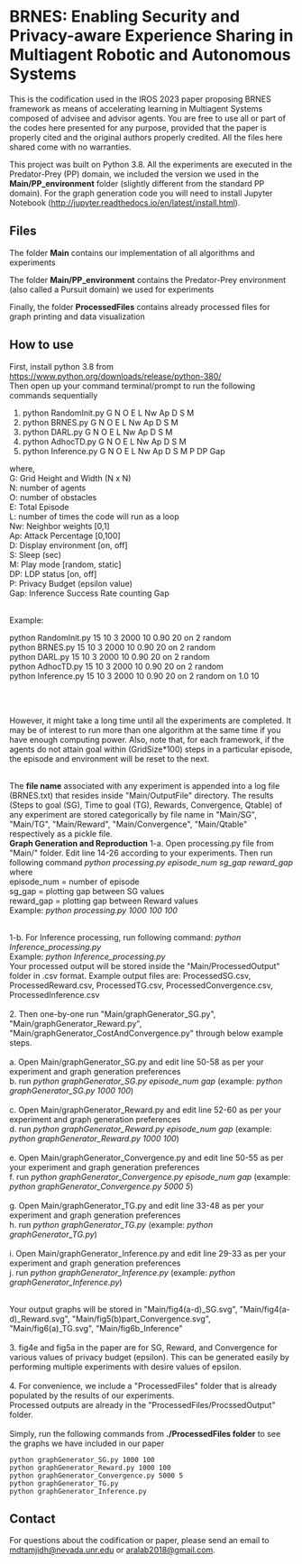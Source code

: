 # BRNES: Enabling Security and Privacy-aware Experience Sharing in Multiagent Robotic and Autonomous Systems

This is the codification used in the IROS 2023 paper proposing BRNES framework as means of accelerating learning in Multiagent Systems composed of advisee and advisor agents. You are free to use all or part of the codes here presented for any purpose, provided that the paper is properly cited and the original authors properly credited. All the files here shared come with no warranties.


This project was built on Python 3.8. All the experiments are executed in the Predator-Prey (PP) domain, we included the version we used in the **Main/PP_environment** folder (slightly different from the standard PP domain). For the graph generation code you will need to install Jupyter Notebook (http://jupyter.readthedocs.io/en/latest/install.html).

## Files
The folder **Main** contains our implementation of all algorithms and experiments

The folder **Main/PP_environment** contains the Predator-Prey environment (also called a Pursuit domain) we used for experiments

Finally, the folder **ProcessedFiles** contains already processed files for graph printing and data visualization

## How to use <br />
First, install python 3.8 from https://www.python.org/downloads/release/python-380/<br />
Then open up your command terminal/prompt to run the following commands sequentially<br />
1. python RandomInit.py G N O E L Nw Ap D S M
2. python BRNES.py G N O E L Nw Ap D S M
3. python DARL.py G N O E L Nw Ap D S M
4. python AdhocTD.py G N O E L Nw Ap D S M
5. python Inference.py G N O E L Nw Ap D S M P DP Gap

where, <br />
G: Grid Height and Width (N x N)<br />
N: number of agents<br />
O: number of obstacles<br />
E: Total Episode<br />
L: number of times the code will run as a loop<br />
Nw: Neighbor weights [0,1]<br />
Ap: Attack Percentage [0,100]<br />
D: Display environment [on, off]<br />
S: Sleep (sec)<br />
M: Play mode [random, static]<br />
DP: LDP status [on, off] <br />
P: Privacy Budget (epsilon value) <br />
Gap: Inference Success Rate counting Gap <br />

<br />
Example:<br />

python RandomInit.py 15 10 3 2000 10 0.90 20 on 2 random<br />
python BRNES.py 15 10 3 2000 10 0.90 20 on 2 random<br />
python DARL.py 15 10 3 2000 10 0.90 20 on 2 random<br />
python AdhocTD.py 15 10 3 2000 10 0.90 20 on 2 random<br />
python Inference.py 15 10 3 2000 10 0.90 20 on 2 random on 1.0 10 <br />

<br /><br />
         
However, it might take a long time until all the experiments are completed. 
It may be of interest to run more than one algorithm at the same time if you have enough computing power. 
Also, note that, for each framework, if the agents do not attain goal within (GridSize*100) steps in a particular episode, the episode and environment will be reset to the next. <br /><br />

The **file name** associated with any experiment is appended into a log file (BRNES.txt) that resides inside "Main/OutputFile" directory.
The results (Steps to goal (SG), Time to goal (TG), Rewards, Convergence, Qtable) of any experiment are stored categorically by file name in "Main/SG", "Main/TG", "Main/Reward", "Main/Convergence", "Main/Qtable" respectively as a pickle file.
<br />
**Graph Generation and Reproduction**
1-a. Open processing.py file from "Main/" folder. Edit line 14-26 according to your experiments. Then run following command
	_python processing.py episode_num sg_gap reward_gap_
	where <br />
		episode_num = number of episode<br />
		sg_gap = plotting gap between SG values<br />
		reward_gap = plotting gap between Reward values<br />
Example: _python processing.py 1000 100 100_ <br /><br />

1-b. For Inference processing, run following command: _python Inference_processing.py_<br />
	Example: _python Inference_processing.py_ <br />
Your processed output will be stored inside the "Main/ProcessedOutput" folder in .csv format. Example output files are: ProcessedSG.csv, ProcessedReward.csv, ProcessedTG.csv, ProcessedConvergence.csv, ProcessedInference.csv<br /><br />
2. Then one-by-one run "Main/graphGenerator_SG.py", "Main/graphGenerator_Reward.py", "Main/graphGenerator_CostAndConvergence.py" through below example steps.<br /><br />
	a. Open Main/graphGenerator_SG.py and edit line 50-58 as per your experiment and graph generation preferences<br />
	b. run _python graphGenerator_SG.py episode_num gap_   (example: _python graphGenerator_SG.py 1000 100_)<br /><br />
	c. Open Main/graphGenerator_Reward.py and edit line 52-60 as per your experiment and graph generation preferences<br />
	d. run _python graphGenerator_Reward.py episode_num gap_  (example: _python graphGenerator_Reward.py 1000 100_)<br /><br />
	e. Open Main/graphGenerator_Convergence.py and edit line 50-55 as per your experiment and graph generation preferences<br />
	f. run _python graphGenerator_Convergence.py episode_num gap_   (example: _python graphGenerator_Convergence.py 5000 5_)<br /><br />
	g. Open Main/graphGenerator_TG.py and edit line 33-48 as per your experiment and graph generation preferences<br />
	h. run _python graphGenerator_TG.py_   (example: _python graphGenerator_TG.py_)<br /><br />
	i. Open Main/graphGenerator_Inference.py and edit line 29-33 as per your experiment and graph generation preferences<br />
	j. run _python graphGenerator_Inference.py_   (example: _python graphGenerator_Inference.py_)<br /><br />
	
Your output graphs will be stored in "Main/fig4(a-d)_SG.svg", "Main/fig4(a-d)_Reward.svg", "Main/fig5(b)part_Convergence.svg", 
"Main/fig6(a)_TG.svg", "Main/fig6b_Inference" <br /><br />
3. fig4e and fig5a in the paper are for SG, Reward, and Convergence for various values of privacy budget (epsilon). This can be generated easily by performing multiple experiments with desire values of epsilon.<br /><br />
4. For convenience, we include a "ProcessedFiles" folder that is already populated by the results of our experiments. <br />
	Processed outputs are already in the "ProcessedFiles/ProcssedOutput" folder.<br /><br />
	Simply, run the following commands from **./ProcessedFiles folder** to see the graphs we have included in our paper<br/>
	
	python graphGenerator_SG.py 1000 100
	python graphGenerator_Reward.py 1000 100
	python graphGenerator_Convergence.py 5000 5
	python graphGenerator_TG.py
	python graphGenerator_Inference.py 
	
	
	


## Contact
For questions about the codification or paper, please send an email to mdtamjidh@nevada.unr.edu or aralab2018@gmail.com.
